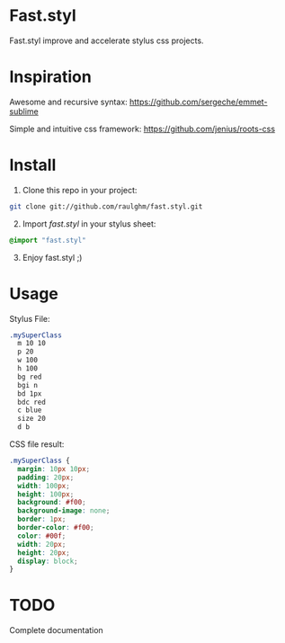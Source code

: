 Fast.styl
=========

Fast.styl improve and accelerate stylus css projects.

Inspiration
==========

Awesome and recursive syntax: https://github.com/sergeche/emmet-sublime

Simple and intuitive css framework: https://github.com/jenius/roots-css

Install
==========
  1. Clone this repo in your project:
  ``` sh
  git clone git://github.com/raulghm/fast.styl.git
  ```
  2. Import *fast.styl* in your stylus sheet:
    
  ``` CSS
  @import "fast.styl"
  ```
  3. Enjoy fast.styl ;)

Usage
==========

Stylus File:
  
  ``` CSS
  .mySuperClass
    m 10 10
    p 20
    w 100
  	h 100
  	bg red
  	bgi n
  	bd 1px
  	bdc red
  	c blue
  	size 20
  	d b
  ``` 
  

CSS file result:
  ``` CSS
  .mySuperClass {  
    margin: 10px 10px;
    padding: 20px;
    width: 100px;
    height: 100px;
    background: #f00;
    background-image: none;
    border: 1px;
    border-color: #f00;
    color: #00f;
    width: 20px;
    height: 20px;
    display: block;
  }
  ``` 

TODO
==========
Complete documentation
